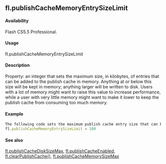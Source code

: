 ## fl.publishCacheMemoryEntrySizeLimit

#### Availability

Flash CS5.5 Professional.

#### Usage

fl.publishCacheMemoryEntrySizeLimit

#### Description

Property: an integer that sets the maximum size, in kilobytes, of entries that can be added to the publish cache in memory. Anything at or below this size will be kept in memory; anything larger will be written to disk.
Users with a lot of memory might want to raise this value to increase performance, while a user with very little memory might want to make it lower to keep the publish cache from consuming too much memory.

#### Example

```javascript
The following code sets the maximum publish cache entry size that can be stored in memory to 100 kilobytes:
fl.publishCacheMemoryEntrySizeLimit = 100

```
#### See also

[fl.publishCacheDiskSizeMax](#!AdobeDocs/developers-animatesdk-docs/master/flash_object_(fl)/fl50.md), [fl.publishCacheEnabled](#!AdobeDocs/developers-animatesdk-docs/master/flash_object_(fl)/fl51.md), [fl.clearPublishCache()](#!AdobeDocs/developers-animatesdk-docs/master/flash_object_(fl)/fl5.md), [fl.publishCacheMemorySizeMax](#!AdobeDocs/developers-animatesdk-docs/master/flash_object_(fl)/fl53.md)

<span id="fl.publishCacheMemorySizeMax" class="anchor"></span>
